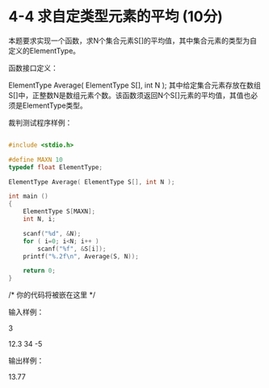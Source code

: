 # 4-4 求自定类型元素的平均   (10分)

本题要求实现一个函数，求N个集合元素S[]的平均值，其中集合元素的类型为自定义的ElementType。

函数接口定义：

ElementType Average( ElementType S[], int N );
其中给定集合元素存放在数组S[]中，正整数N是数组元素个数。该函数须返回N个S[]元素的平均值，其值也必须是ElementType类型。

裁判测试程序样例：

```C

#include <stdio.h>

#define MAXN 10
typedef float ElementType;

ElementType Average( ElementType S[], int N );

int main ()
{
    ElementType S[MAXN];
    int N, i;

    scanf("%d", &N);
    for ( i=0; i<N; i++ )
        scanf("%f", &S[i]);
    printf("%.2f\n", Average(S, N));

    return 0;
}

```
/* 你的代码将被嵌在这里 */

输入样例：

3

12.3 34 -5

输出样例：

13.77
